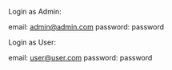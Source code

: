 
Login as Admin:

email: admin@admin.com
password: password

Login as User:

email: user@user.com
password: password
